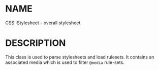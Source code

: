NAME
====

CSS::Stylesheet - overall stylesheet

DESCRIPTION
===========

This class is used to parse stylesheets and load rulesets. It contains an associated media which is used to filter `@media` rule-sets.

